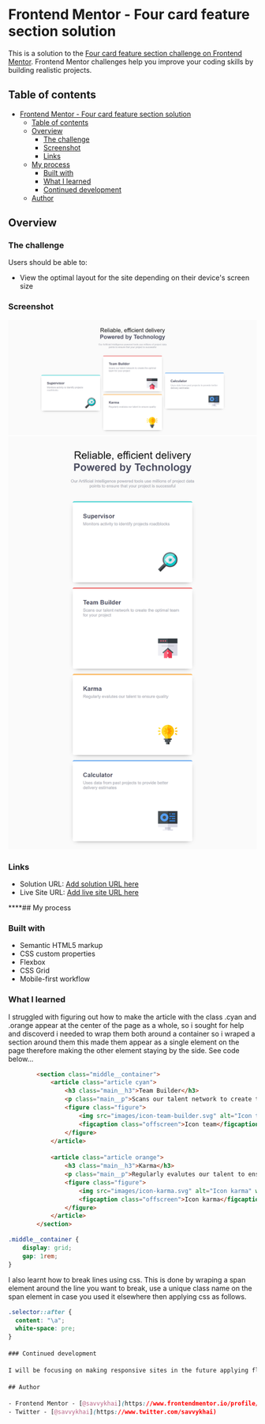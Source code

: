 # Frontend Mentor - Four card feature section solution

This is a solution to the [Four card feature section challenge on Frontend Mentor](https://www.frontendmentor.io/challenges/four-card-feature-section-weK1eFYK). Frontend Mentor challenges help you improve your coding skills by building realistic projects. 

## Table of contents

- [Frontend Mentor - Four card feature section solution](#frontend-mentor---four-card-feature-section-solution)
  - [Table of contents](#table-of-contents)
  - [Overview](#overview)
    - [The challenge](#the-challenge)
    - [Screenshot](#screenshot)
    - [Links](#links)
  - [My process](#my-process)
    - [Built with](#built-with)
    - [What I learned](#what-i-learned)
    - [Continued development](#continued-development)
  - [Author](#author)


## Overview

### The challenge

Users should be able to:

- View the optimal layout for the site depending on their device's screen size

### Screenshot

![](/design-samples/desktop-design.png)
![](/design-samples/mobile-design.png)

### Links

- Solution URL: [Add solution URL here](https://your-solution-url.com)
- Live Site URL: [Add live site URL here](https://your-live-site-url.com)

****## My process

### Built with

- Semantic HTML5 markup
- CSS custom properties
- Flexbox
- CSS Grid
- Mobile-first workflow

### What I learned
I struggled with figuring out how to make the article with the class .cyan and .orange appear at the center  of the page as a whole, so i sought for help and discoverd i needed to wrap them both around a container so i wraped a section around them this made them appear as a single element on the page therefore making the other element staying by the side. See code below...

```html
        <section class="middle__container">
            <article class="article cyan">
                <h3 class="main__h3">Team Builder</h3>
                <p class="main__p">Scans our talent network to create the optimal team for your project</p>
                <figure class="figure">
                    <img src="images/icon-team-builder.svg" alt="Icon team" width="64" height="64">
                    <figcaption class="offscreen">Icon team</figcaption>
                </figure>
            </article>

            <article class="article orange">
                <h3 class="main__h3">Karma</h3>
                <p class="main__p">Regularly evalutes our talent to ensure quality</p>
                <figure class="figure">
                    <img src="images/icon-karma.svg" alt="Icon karma" width="64" height="64">
                    <figcaption class="offscreen">Icon karma</figcaption>
                </figure>
            </article>
        </section>
```
```css
.middle__container {
    display: grid;
    gap: 1rem;
}
```

I also learnt how to break lines using css. This is done by wraping a span element around the line you want to break, use a unique class name on the span element in case you used it elsewhere then applying css as follows.

```css 
.selector::after {
  content: "\a";
  white-space: pre;
}

### Continued development

I will be focusing on making responsive sites in the future applying flexbox and grid layout. 

## Author

- Frontend Mentor - [@savvykhai](https://www.frontendmentor.io/profile/savvykhai)
- Twitter - [@savvykhai](https://www.twitter.com/savvykhai)
